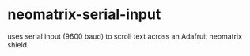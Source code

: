 neomatrix-serial-input
======================
uses serial input (9600 baud) to scroll text across an Adafruit neomatrix shield.

